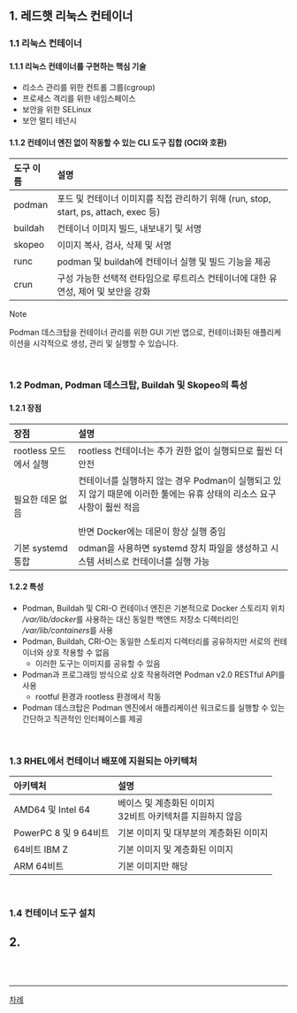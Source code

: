 # 

## 1. 레드햇 리눅스 컨테이너

### 1.1 리눅스 컨테이너

#### 1.1.1 리눅스 컨테이너를 구현하는 핵심 기술

* 리소스 관리를 위한 컨트롤 그룹(cgroup)
* 프로세스 격리를 위한 네임스페이스
* 보안을 위한 SELinux
* 보안 멀티 테넌시

#### 1.1.2 컨테이너 엔진 없이 작동할 수 있는 CLI 도구 집합 (OCI와 호환)

|도구 이름|설명|
|:---|:---|
|podman|포드 및 컨테이너 이미지를 직접 관리하기 위해 (run, stop, start, ps, attach, exec 등)|
|buildah|컨테이너 이미지 빌드, 내보내기 및 서명|
|skopeo|이미지 복사, 검사, 삭제 및 서명|
|runc|podman 및 buildah에 컨테이너 실행 및 빌드 기능을 제공|
|crun|구성 가능한 선택적 런타임으로 루트리스 컨테이너에 대한 유연성, 제어 및 보안을 강화|

> [!NOTE]
> Podman 데스크탑을 컨테이너 관리를 위한 GUI 기반 앱으로, 컨테이너화된 애플리케이션을 시각적으로 생성, 관리 및 실행할 수 있습니다.
<br>

### 1.2 Podman, Podman 데스크탑, Buildah 및 Skopeo의 특성 

#### 1.2.1 장점

|장점|설명|
|:---|:---|
|rootless 모드에서 실행|rootless 컨테이너는 추가 권한 없이 실행되므로 훨씬 더 안전|
|필요한 데몬 없음|컨테이너를 실행하지 않는 경우 Podman이 실행되고 있지 않기 때문에 이러한 툴에는 유휴 상태의 리소스 요구 사항이 훨씬 적음<br><br>반면 Docker에는 데몬이 항상 실행 중임|
|기본 systemd 통합|odman을 사용하면 systemd 장치 파일을 생성하고 시스템 서비스로 컨테이너를 실행 가능|

#### 1.2.2 특성

* Podman, Buildah 및 CRI-O 컨테이너 엔진은 기본적으로 Docker 스토리지 위치 */var/lib/docker*를 사용하는 대신 동일한 백엔드 저장소 디렉터리인 */var/lib/containers*를 사용
* Podman, Buildah, CRI-O는 동일한 스토리지 디렉터리를 공유하지만 서로의 컨테이너와 상호 작용할 수 없음
  + 이러한 도구는 이미지를 공유할 수 있음
* Podman과 프로그래밍 방식으로 상호 작용하려면 Podman v2.0 RESTful API를 사용
  + rootful 환경과 rootless 환경에서 작동
* Podman 데스크탑은 Podman 엔진에서 애플리케이션 워크로드를 실행할 수 있는 간단하고 직관적인 인터페이스를 제공
<br>

### 1.3 RHEL에서 컨테이너 배포에 지원되는 아키텍처

|아키텍처|설명|
|:---|:---|
|AMD64 및 Intel 64|베이스 및 계층화된 이미지<br>32비트 아키텍처를 지원하지 않음|
|PowerPC 8 및 9 64비트|기본 이미지 및 대부분의 계층화된 이미지|
|64비트 IBM Z|기본 이미지 및 계층화된 이미지|
|ARM 64비트|기본 이미지만 해당|


<br>

### 1.4 컨테이너 도구 설치


## 2. 


<br>
<br>

------
[차례](../README.md)